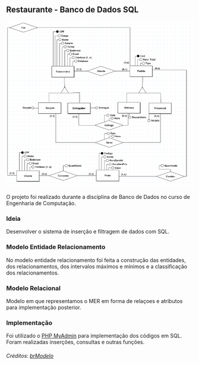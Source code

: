 ## Restaurante - Banco de Dados SQL

![](MER-foto.PNG)

O projeto foi realizado durante a disciplina de Banco de Dados no curso de Engenharia de Computação.

### Ideia

Desenvolver o sistema de inserção e filtragem de dados com SQL.

### Modelo Entidade Relacionamento

No modelo entidade relacionamento foi feita a construção das entidades, dos relacionamentos, dos intervalos máximos e mínimos e a classificação dos relacionamentos. 

### Modelo Relacional

Modelo em que representamos o MER em forma de relaçoes e atributos para implementação posterior.

### Implementação

Foi utilizado o [PHP MyAdmin](https://www.phpmyadmin.net/) para implementação dos códigos em SQL. Foram realizadas inserções, consultas e outras funções.

###### Créditos: [brModelo](http://www.sis4.com/brModelo/)
